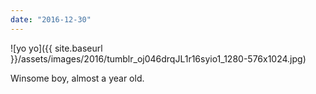 ```yaml
---
date: "2016-12-30"
---
```


![yo yo]({{ site.baseurl }}/assets/images/2016/tumblr_oj046drqJL1r16syio1_1280-576x1024.jpg)

Winsome boy, almost a year old.
